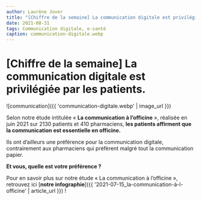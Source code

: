 ```yaml
---
author: Laurène Jover
title: "[Chiffre de la semaine] La communication digitale est privilégiée par les patients."
date: 2021-08-31
tags: Communication digitale, e-santé
caption: communication-digitale.webp
---
```

# [Chiffre de la semaine] La communication digitale est privilégiée par les patients.

![communication]({{ 'communication-digitale.webp' | image_url }})

Selon notre étude intitulée « **La communication à l’officine** », réalisée en juin 2021 sur 2130 patients et 410 pharmaciens, **les patients affirment que la communication est essentielle en officine.**

Ils ont d’ailleurs une préférence pour la communication digitale, contrairement aux pharmaciens qui préfèrent malgré tout la communication papier.

**Et vous, quelle est votre préférence ?**

Pour en savoir plus sur notre étude « La communication à l’officine », retrouvez ici [**notre infographie**]({{ '2021-07-15_la-communication-à-l-officine' | article_url }}) !
